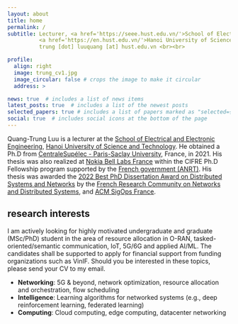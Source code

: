 ```yaml
---
layout: about
title: home
permalink: /
subtitle: Lecturer, <a href='https://seee.hust.edu.vn/'>School of Electrical and Electronic Engineering</a><br>
          <a href='https://en.hust.edu.vn/'>Hanoi University of Science and Technology</a><br>
          trung [dot] luuquang [at] hust.edu.vn <br><br>

profile:
  align: right
  image: trung_cv1.jpg
  image_circular: false # crops the image to make it circular
  address: >

news: true  # includes a list of news items
latest_posts: true  # includes a list of the newest posts
selected_papers: true # includes a list of papers marked as "selected={true}"
social: true  # includes social icons at the bottom of the page
---
```



<!-- Quang-Trung Luu received a B.Eng. in electronics and telecommunications in 2013 from the [Hanoi University of Science and Technology](https://hust.edu.vn/) (Hanoi, Vietnam).--> 

Quang-Trung Luu is a lecturer at the [School of Electrical and Electronic Engineering](https://seee.hust.edu.vn/), [Hanoi University of Science and Technology](https://en.hust.edu.vn/). He obtained a Ph.D from [CentraleSupélec - Paris-Saclay University](https://l2s.centralesupelec.fr/), France, in 2021. His thesis was also realized at [Nokia Bell Labs France](https://www.bell-labs.com/) within the CIFRE Ph.D Fellowship program supported by the [French government (ANRT)](https://www.anrt.asso.fr/fr). His thesis was awarded the [2022 Best PhD Dissertation Award on Distributed Systems and Networks](https://gdr-rsd.fr/laureats-prix-de-these-2022/) by the [French Research Community on Networks and Distributed Systems](https://gdr-rsd.fr/), and [ACM SigOps France](http://www.sigops-france.fr/).

<!-- ; two masters' degrees, one in antenna and telecom devices from Université Paris-Sud (now [Paris-Saclay University](http://www.universite-paris-saclay.fr/)) in 2016, and one another in multimedia networking from [Télécom Paris](https://www.telecom-paris.fr/) in 2017. 

He sequentially conducted postdoctoral research at the [Computer Science Lab of University of Avignon](https://lia.univ-avignon.fr/) (CERI-LIA) and the [Laboratory for Analysis and Architecture of Systems](https://www.laas.fr/public/) of the [French National Centre for Scientific Research](https://www.cnrs.fr/en) (LAAS-CNRS), Toulouse, France. He is now with [School of Electrical and Electronic Engineering](https://seee.hust.edu.vn/), [Hanoi University of Science and Technology](https://en.hust.edu.vn/).  -->



<!-- My research interests span over networking topics, especially in network modelling, network optimization, resource allocation and orchestration in communication networks.
 -->
## research interests
I am actively looking for highly motivated undergraduate and graduate (MSc/PhD) student in the area of resource allocation in O-RAN, tasked-oriented/semantic communication, IoT, 5G/6G and applied AI/ML. The candidates shall be supported to apply for financial support from funding organizations such as VinIF. Should you be interested in these topics, please send your CV to my email.
* **Networking**: 5G & beyond, network optimization, resource allocation and orchestration, flow scheduling
* **Intelligence**: Learning algorithms for networked systems (e.g., deep reinforcement learning, federated learning)
* **Computing**: Cloud computing, edge computing, datacenter networking


<!-- ## contact
Office:
&nbsp;&nbsp;&nbsp; Équipe SARA, LAAS-CNRS, 7 avenue du Colonel Roche, 31400 Toulouse, France\
E-mails:
&nbsp;&nbsp;qtluu [at] laas [dot] fr (work);
&nbsp;&nbsp;&nbsp;&nbsp; luuquangtrung.vn [at] gmail [dot] com (personal)  -->

